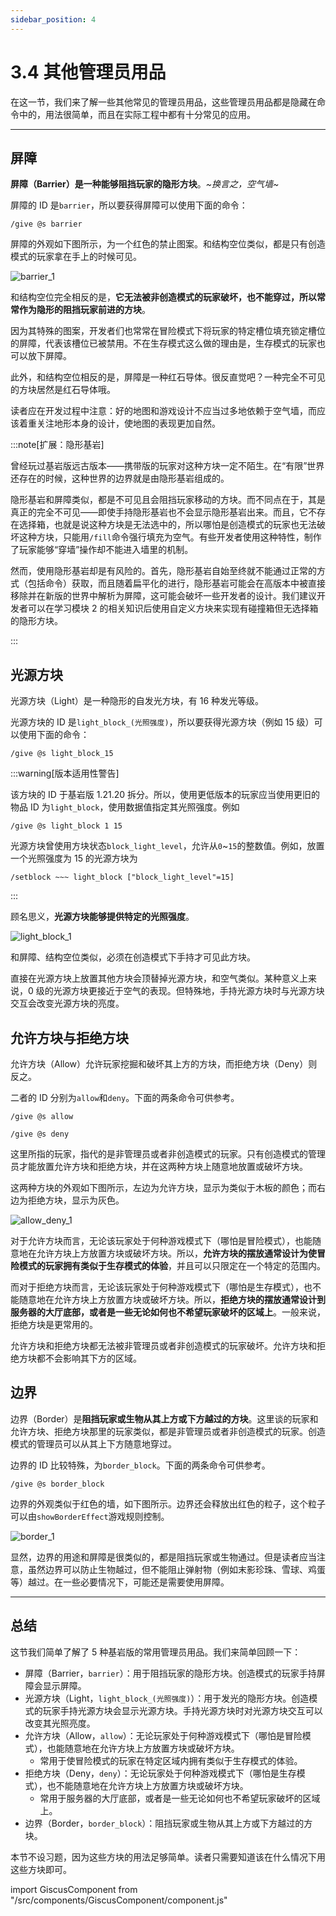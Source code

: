 ```yaml
---
sidebar_position: 4
---
```


# 3.4 其他管理员用品

在这一节，我们来了解一些其他常见的管理员用品，这些管理员用品都是隐藏在命令中的，用法很简单，而且在实际工程中都有十分常见的应用。

---

## 屏障

**屏障（Barrier）是一种能够阻挡玩家的隐形方块**。*~换言之，空气墙~*

屏障的 ID 是`barrier`，所以要获得屏障可以使用下面的命令：

```text
/give @s barrier
```

屏障的外观如下图所示，为一个红色的禁止图案。和结构空位类似，都是只有创造模式的玩家拿在手上的时候可见。

![barrier_1](./img/c4_op_items/barrier_1.png)

和结构空位完全相反的是，**它无法被非创造模式的玩家破坏，也不能穿过，所以常常作为隐形的阻挡玩家前进的方块**。

因为其特殊的图案，开发者们也常常在冒险模式下将玩家的特定槽位填充锁定槽位的屏障，代表该槽位已被禁用。不在生存模式这么做的理由是，生存模式的玩家也可以放下屏障。

此外，和结构空位相反的是，屏障是一种红石导体。很反直觉吧？一种完全不可见的方块居然是红石导体哦。

读者应在开发过程中注意：好的地图和游戏设计不应当过多地依赖于空气墙，而应该着重关注地形本身的设计，使地图的表现更加自然。

:::note[扩展：隐形基岩]

曾经玩过基岩版远古版本——携带版的玩家对这种方块一定不陌生。在“有限”世界还存在的时候，这种世界的边界就是由隐形基岩组成的。

隐形基岩和屏障类似，都是不可见且会阻挡玩家移动的方块。而不同点在于，其是真正的完全不可见——即使手持隐形基岩也不会显示隐形基岩出来。而且，它不存在选择箱，也就是说这种方块是无法选中的，所以哪怕是创造模式的玩家也无法破坏这种方块，只能用`/fill`命令强行填充为空气。有些开发者使用这种特性，制作了玩家能够“穿墙”操作却不能进入墙里的机制。

然而，使用隐形基岩却是有风险的。首先，隐形基岩自始至终就不能通过正常的方式（包括命令）获取，而且随着扁平化的进行，隐形基岩可能会在高版本中被直接移除并在新版的世界中解析为屏障，这可能会破坏一些开发者的设计。我们建议开发者可以在学习模块 2 的相关知识后使用自定义方块来实现有碰撞箱但无选择箱的隐形方块。

:::

## 光源方块

光源方块（Light）是一种隐形的自发光方块，有 16 种发光等级。

光源方块的 ID 是`light_block_(光照强度)`，所以要获得光源方块（例如 15 级）可以使用下面的命令：

```text
/give @s light_block_15
```

:::warning[版本适用性警告]

该方块的 ID 于基岩版 1.21.20 拆分。所以，使用更低版本的玩家应当使用更旧的物品 ID 为`light_block`，使用数据值指定其光照强度。例如

```text
/give @s light_block 1 15
```

光源方块曾使用方块状态`block_light_level`，允许从`0`~`15`的整数值。例如，放置一个光照强度为 15 的光源方块为

```text
/setblock ~~~ light_block ["block_light_level"=15]
```

:::

顾名思义，**光源方块能够提供特定的光照强度**。

![light_block_1](./img/c4_op_items/light_block_1.png)

和屏障、结构空位类似，必须在创造模式下手持才可见此方块。

直接在光源方块上放置其他方块会顶替掉光源方块，和空气类似。某种意义上来说，0 级的光源方块更接近于空气的表现。但特殊地，手持光源方块时与光源方块交互会改变光源方块的亮度。

## 允许方块与拒绝方块

允许方块（Allow）允许玩家挖掘和破坏其上方的方块，而拒绝方块（Deny）则反之。

二者的 ID 分别为`allow`和`deny`。下面的两条命令可供参考。

```text
/give @s allow
```

```text
/give @s deny
```

这里所指的玩家，指代的是非管理员或者非创造模式的玩家。只有创造模式的管理员才能放置允许方块和拒绝方块，并在这两种方块上随意地放置或破坏方块。

这两种方块的外观如下图所示，左边为允许方块，显示为类似于木板的颜色；而右边为拒绝方块，显示为灰色。

![allow_deny_1](./img/c4_op_items/allow_deny_1.png)

对于允许方块而言，无论该玩家处于何种游戏模式下（哪怕是冒险模式），也能随意地在允许方块上方放置方块或破坏方块。所以，**允许方块的摆放通常设计为使冒险模式的玩家拥有类似于生存模式的体验**，并且可以只限定在一个特定的范围内。

而对于拒绝方块而言，无论该玩家处于何种游戏模式下（哪怕是生存模式），也不能随意地在允许方块上方放置方块或破坏方块。所以，**拒绝方块的摆放通常设计到服务器的大厅底部，或者是一些无论如何也不希望玩家破坏的区域上**。一般来说，拒绝方块是更常用的。

允许方块和拒绝方块都无法被非管理员或者非创造模式的玩家破坏。允许方块和拒绝方块都不会影响其下方的区域。

## 边界

边界（Border）是**阻挡玩家或生物从其上方或下方越过的方块**。这里谈的玩家和允许方块、拒绝方块那里的玩家类似，都是非管理员或者非创造模式的玩家。创造模式的管理员可以从其上下方随意地穿过。

边界的 ID 比较特殊，为`border_block`。下面的两条命令可供参考。

```text
/give @s border_block
```

边界的外观类似于红色的墙，如下图所示。边界还会释放出红色的粒子，这个粒子可以由`showBorderEffect`游戏规则控制。

![border_1](./img/c4_op_items/border_1.png)

显然，边界的用途和屏障是很类似的，都是阻挡玩家或生物通过。但是读者应当注意，虽然边界可以防止生物越过，但不能阻止弹射物（例如末影珍珠、雪球、鸡蛋等）越过。在一些必要情况下，可能还是需要使用屏障。

---

## 总结

这节我们简单了解了 5 种基岩版的常用管理员用品。我们来简单回顾一下：

- 屏障（Barrier，`barrier`）：用于阻挡玩家的隐形方块。创造模式的玩家手持屏障会显示屏障。
- 光源方块（Light，`light_block_(光照强度)`）：用于发光的隐形方块。创造模式的玩家手持光源方块会显示光源方块。手持光源方块时对光源方块交互可以改变其光照亮度。
- 允许方块（Allow，`allow`）：无论玩家处于何种游戏模式下（哪怕是冒险模式），也能随意地在允许方块上方放置方块或破坏方块。
  - 常用于使冒险模式的玩家在特定区域内拥有类似于生存模式的体验。
- 拒绝方块（Deny，`deny`）：无论玩家处于何种游戏模式下（哪怕是生存模式），也不能随意地在允许方块上方放置方块或破坏方块。
  - 常用于服务器的大厅底部，或者是一些无论如何也不希望玩家破坏的区域上。
- 边界（Border，`border_block`）：阻挡玩家或生物从其上方或下方越过的方块。

本节不设习题，因为这些方块的用法足够简单。读者只需要知道该在什么情况下用这些方块即可。

import GiscusComponent from "/src/components/GiscusComponent/component.js"

<GiscusComponent/>
